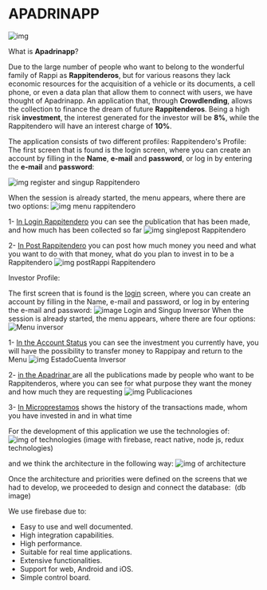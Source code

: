 # APADRINAPP

![img](https://raw.githubusercontent.com/andres0191/ApadrinappV2/master/assets/icono-apadrinapp.png)


What is **Apadrinapp**?

Due to the large number of people who want to belong to the wonderful family of Rappi as **Rappitenderos**, but for various reasons they lack economic resources for the acquisition of a vehicle or its documents, a cell phone, or even a data plan that allow them to connect with users, we have thought of Apadrinapp.
An application that, through **Crowdlending**, allows the collection to finance the dream of future **Rappitenderos**. Being a high risk **investment**, the interest generated for the investor will be **8%**, while the Rappitendero will have an interest charge of **10%**.

The application consists of two different profiles:
Rappitendero's Profile:
The first screen that is found is the login screen, where you can create an account by filling in the **Name**, **e-mail** and **password**, or log in by entering the **e-mail** and **password**:

![img register and singup Rappitendero](https://github.com/andres0191/ApadrinappV2/blob/andres/assets/readmeImages/perfilRappitendero/login-singup-rappitendero.png)

When the session is already started, the menu appears, where there are two options:
![img menu rappitendero](https://github.com/andres0191/ApadrinappV2/blob/andres/assets/readmeImages/perfilRappitendero/menu-rappitendero.jpeg)

1- [In Login Rappitendero](https://github.com/andres0191/ApadrinappV2/blob/master/screens/Rappitendero/loginRappitendero/loginRappi.js) you can see the publication that has been made, and how much has been collected so far
![img singlepost Rappitendero](https://github.com/andres0191/ApadrinappV2/blob/andres/assets/readmeImages/perfilRappitendero/singlepostRappi.jpeg)

2- [In Post Rappitendero](https://github.com/andres0191/ApadrinappV2/blob/master/screens/Rappitendero/PostRappitendero/SingleRappiPost.js) you can post how much money you need and what you want to do with that money, what do you plan to invest in to be a Rappitendero
![img postRappi Rappitendero](https://github.com/andres0191/ApadrinappV2/blob/andres/assets/readmeImages/perfilRappitendero/postRappi.jpeg)



Investor Profile:

The first screen that is found is the [login](https://github.com/andres0191/ApadrinappV2/blob/master/screens/login/login.js) screen, where you can create an account by filling in the Name, e-mail and password, or log in by entering the e-mail and password:
![image Login and Singup Inversor](https://github.com/andres0191/ApadrinappV2/blob/andres/assets/readmeImages/perfilInversor/loginSingupInversor.jpeg)
When the session is already started, the menu appears, where there are four options:
![Menu inversor](https://github.com/andres0191/ApadrinappV2/blob/andres/assets/readmeImages/perfilInversor/MenuInversor.jpeg)

1- [In the Account Status](https://github.com/andres0191/ApadrinappV2/blob/master/screens/estadocuenta/Estadocuenta.js) you can see the investment you currently have, you will have the possibility to transfer money to Rappipay and return to the Menu
![img EstadoCuenta Inversor](https://github.com/andres0191/ApadrinappV2/blob/andres/assets/readmeImages/perfilInversor/EstadocuentaInversor.jpeg)

2- [in the Apadrinar ](https://github.com/andres0191/ApadrinappV2/blob/master/screens/publicacionesrappi/PublicacionesRappi.js) are all the publications made by people who want to be Rappitenderos, where you can see for what purpose they want the money and how much they are requesting
![img Publicaciones](https://github.com/andres0191/ApadrinappV2/blob/andres/assets/readmeImages/perfilInversor/listaPublicaciones.jpeg)

3- [In Microprestamos](https://github.com/andres0191/ApadrinappV2/blob/master/screens/UserTransacciones/userTransacciones.js) shows the history of the transactions made, whom you have invested in and in what time

For the development of this application we use the technologies of:
![img of technologies ](https://github.com/andres0191/ApadrinappV2/blob/andres/assets/readmeImages/tecnologias.jpg)
(image with firebase, react native, node js, redux technologies)

and we think the architecture in the following way:
![img of architecture](https://github.com/andres0191/ApadrinappV2/blob/andres/assets/readmeImages/Crowdlending-Rappi.png)

Once the architecture and priorities were defined on the screens that we had to develop, we proceeded to design and connect the database:
![]()
(db image)


We use firebase due to:
- Easy to use and well documented.
- High integration capabilities.
- High performance.
- Suitable for real time applications.
- Extensive functionalities.
- Support for web, Android and iOS.
- Simple control board.

